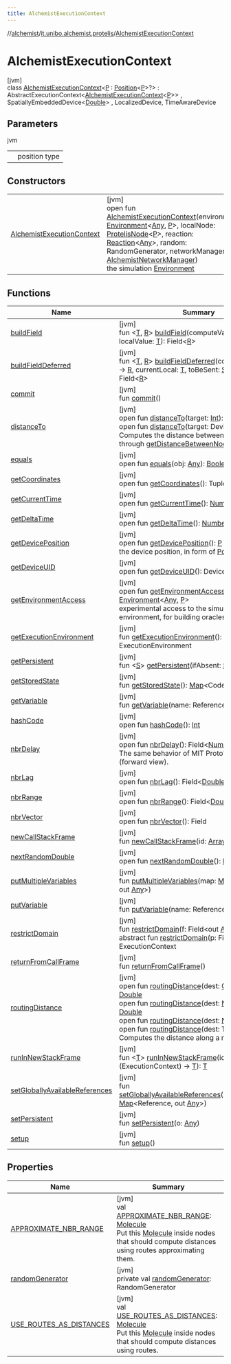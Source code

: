 ```yaml
---
title: AlchemistExecutionContext
---
```

//[alchemist](../../../index.html)/[it.unibo.alchemist.protelis](../index.html)/[AlchemistExecutionContext](index.html)



# AlchemistExecutionContext



[jvm]\
class [AlchemistExecutionContext](index.html)<[P](index.html) : [Position](../../it.unibo.alchemist.model.interfaces/-position/index.html)<[P](index.html)>?> : AbstractExecutionContext<[AlchemistExecutionContext](index.html)<[P](index.html)>> , SpatiallyEmbeddedDevice<[Double](https://docs.oracle.com/javase/8/docs/api/java/lang/Double.html)> , LocalizedDevice, TimeAwareDevice



## Parameters


jvm

| | |
|---|---|
| <P> | position type |



## Constructors


| | |
|---|---|
| [AlchemistExecutionContext](-alchemist-execution-context.html) | [jvm]<br>open fun [AlchemistExecutionContext](-alchemist-execution-context.html)(environment: [Environment](../../it.unibo.alchemist.model.interfaces/-environment/index.html)<[Any](https://kotlinlang.org/api/latest/jvm/stdlib/kotlin/-any/index.html), [P](index.html)>, localNode: [ProtelisNode](../../it.unibo.alchemist.model.implementations.nodes/-protelis-node/index.html)<[P](index.html)>, reaction: [Reaction](../../it.unibo.alchemist.model.interfaces/-reaction/index.html)<[Any](https://kotlinlang.org/api/latest/jvm/stdlib/kotlin/-any/index.html)>, random: RandomGenerator, networkManager: [AlchemistNetworkManager](../-alchemist-network-manager/index.html))<br>the simulation [Environment](../../it.unibo.alchemist.model.interfaces/-environment/index.html) |


## Functions


| Name | Summary |
|---|---|
| [buildField](index.html#1729644764%2FFunctions%2F-134779887) | [jvm]<br>fun <[T](index.html#1729644764%2FFunctions%2F-134779887), [R](index.html#1729644764%2FFunctions%2F-134779887)> [buildField](index.html#1729644764%2FFunctions%2F-134779887)(computeValue: ([T](../../it.unibo.alchemist.model.interfaces/-concentration/index.html)) -> [R](index.html#1729644764%2FFunctions%2F-134779887), localValue: [T](../../it.unibo.alchemist.model.interfaces/-concentration/index.html)): Field<[R](index.html#1729644764%2FFunctions%2F-134779887)> |
| [buildFieldDeferred](index.html#819827614%2FFunctions%2F-134779887) | [jvm]<br>fun <[T](index.html#819827614%2FFunctions%2F-134779887), [R](index.html#819827614%2FFunctions%2F-134779887)> [buildFieldDeferred](index.html#819827614%2FFunctions%2F-134779887)(computeValue: ([T](../../it.unibo.alchemist.model.interfaces/-concentration/index.html)) -> [R](index.html#1729644764%2FFunctions%2F-134779887), currentLocal: [T](../../it.unibo.alchemist.model.interfaces/-concentration/index.html), toBeSent: [Supplier](https://docs.oracle.com/javase/8/docs/api/java/util/function/Supplier.html)<[T](../../it.unibo.alchemist.model.interfaces/-concentration/index.html)>): Field<[R](index.html#1729644764%2FFunctions%2F-134779887)> |
| [commit](index.html#-1965213452%2FFunctions%2F-134779887) | [jvm]<br>fun [commit](index.html#-1965213452%2FFunctions%2F-134779887)() |
| [distanceTo](distance-to.html) | [jvm]<br>open fun [distanceTo](distance-to.html)(target: [Int](https://kotlinlang.org/api/latest/jvm/stdlib/kotlin/-int/index.html)): [Double](https://kotlinlang.org/api/latest/jvm/stdlib/kotlin/-double/index.html)<br>open fun [distanceTo](distance-to.html)(target: DeviceUID): [Double](https://kotlinlang.org/api/latest/jvm/stdlib/kotlin/-double/index.html)<br>Computes the distance between two nodes, through [getDistanceBetweenNodes](../../it.unibo.alchemist.model.interfaces/-environment/get-distance-between-nodes.html). |
| [equals](equals.html) | [jvm]<br>open fun [equals](equals.html)(obj: [Any](https://kotlinlang.org/api/latest/jvm/stdlib/kotlin/-any/index.html)): [Boolean](https://kotlinlang.org/api/latest/jvm/stdlib/kotlin/-boolean/index.html) |
| [getCoordinates](get-coordinates.html) | [jvm]<br>open fun [getCoordinates](get-coordinates.html)(): Tuple |
| [getCurrentTime](get-current-time.html) | [jvm]<br>open fun [getCurrentTime](get-current-time.html)(): [Number](https://docs.oracle.com/javase/8/docs/api/java/lang/Number.html) |
| [getDeltaTime](index.html#323610300%2FFunctions%2F-134779887) | [jvm]<br>open fun [getDeltaTime](index.html#323610300%2FFunctions%2F-134779887)(): [Number](https://docs.oracle.com/javase/8/docs/api/java/lang/Number.html) |
| [getDevicePosition](get-device-position.html) | [jvm]<br>open fun [getDevicePosition](get-device-position.html)(): [P](index.html)<br>the device position, in form of [Position](../../it.unibo.alchemist.model.interfaces/-position/index.html) |
| [getDeviceUID](get-device-u-i-d.html) | [jvm]<br>open fun [getDeviceUID](get-device-u-i-d.html)(): DeviceUID |
| [getEnvironmentAccess](get-environment-access.html) | [jvm]<br>open fun [getEnvironmentAccess](get-environment-access.html)(): [Environment](../../it.unibo.alchemist.model.interfaces/-environment/index.html)<[Any](https://kotlinlang.org/api/latest/jvm/stdlib/kotlin/-any/index.html), [P](index.html)><br>experimental access to the simulated environment, for building oracles |
| [getExecutionEnvironment](index.html#820522942%2FFunctions%2F-134779887) | [jvm]<br>fun [getExecutionEnvironment](index.html#820522942%2FFunctions%2F-134779887)(): ExecutionEnvironment |
| [getPersistent](index.html#1845817213%2FFunctions%2F-134779887) | [jvm]<br>fun <[S](index.html#1845817213%2FFunctions%2F-134779887)> [getPersistent](index.html#1845817213%2FFunctions%2F-134779887)(ifAbsent: [Supplier](https://docs.oracle.com/javase/8/docs/api/java/util/function/Supplier.html)<[S](index.html#1845817213%2FFunctions%2F-134779887)>): [S](index.html#1845817213%2FFunctions%2F-134779887) |
| [getStoredState](index.html#-2085107245%2FFunctions%2F-134779887) | [jvm]<br>fun [getStoredState](index.html#-2085107245%2FFunctions%2F-134779887)(): [Map](https://docs.oracle.com/javase/8/docs/api/java/util/Map.html)<CodePath, [Any](https://kotlinlang.org/api/latest/jvm/stdlib/kotlin/-any/index.html)> |
| [getVariable](index.html#357308502%2FFunctions%2F-134779887) | [jvm]<br>fun [getVariable](index.html#357308502%2FFunctions%2F-134779887)(name: Reference): [Any](https://kotlinlang.org/api/latest/jvm/stdlib/kotlin/-any/index.html) |
| [hashCode](hash-code.html) | [jvm]<br>open fun [hashCode](hash-code.html)(): [Int](https://kotlinlang.org/api/latest/jvm/stdlib/kotlin/-int/index.html) |
| [nbrDelay](nbr-delay.html) | [jvm]<br>open fun [nbrDelay](nbr-delay.html)(): Field<[Number](https://docs.oracle.com/javase/8/docs/api/java/lang/Number.html)><br>The same behavior of MIT Proto's nbrdelay (forward view). |
| [nbrLag](nbr-lag.html) | [jvm]<br>open fun [nbrLag](nbr-lag.html)(): Field<[Double](https://docs.oracle.com/javase/8/docs/api/java/lang/Double.html)> |
| [nbrRange](nbr-range.html) | [jvm]<br>open fun [nbrRange](nbr-range.html)(): Field<[Double](https://docs.oracle.com/javase/8/docs/api/java/lang/Double.html)> |
| [nbrVector](nbr-vector.html) | [jvm]<br>open fun [nbrVector](nbr-vector.html)(): Field<Tuple> |
| [newCallStackFrame](index.html#-1810580144%2FFunctions%2F-134779887) | [jvm]<br>fun [newCallStackFrame](index.html#-1810580144%2FFunctions%2F-134779887)(id: [Array](https://kotlinlang.org/api/latest/jvm/stdlib/kotlin/-array/index.html)<[Byte](https://kotlinlang.org/api/latest/jvm/stdlib/kotlin/-byte/index.html)>) |
| [nextRandomDouble](next-random-double.html) | [jvm]<br>open fun [nextRandomDouble](next-random-double.html)(): [Double](https://kotlinlang.org/api/latest/jvm/stdlib/kotlin/-double/index.html) |
| [putMultipleVariables](index.html#-1832710005%2FFunctions%2F-134779887) | [jvm]<br>fun [putMultipleVariables](index.html#-1832710005%2FFunctions%2F-134779887)(map: [Map](https://docs.oracle.com/javase/8/docs/api/java/util/Map.html)<Reference, out [Any](https://kotlinlang.org/api/latest/jvm/stdlib/kotlin/-any/index.html)>) |
| [putVariable](index.html#-2122810385%2FFunctions%2F-134779887) | [jvm]<br>fun [putVariable](index.html#-2122810385%2FFunctions%2F-134779887)(name: Reference, value: [Any](https://kotlinlang.org/api/latest/jvm/stdlib/kotlin/-any/index.html)) |
| [restrictDomain](index.html#-89206816%2FFunctions%2F-134779887) | [jvm]<br>fun [restrictDomain](index.html#-89206816%2FFunctions%2F-134779887)(f: Field<out [Any](https://kotlinlang.org/api/latest/jvm/stdlib/kotlin/-any/index.html)>): [S](index.html#1845817213%2FFunctions%2F-134779887)<br>abstract fun [restrictDomain](index.html#1459682554%2FFunctions%2F-134779887)(p: Field<out [Any](https://kotlinlang.org/api/latest/jvm/stdlib/kotlin/-any/index.html)>): ExecutionContext |
| [returnFromCallFrame](index.html#1240485818%2FFunctions%2F-134779887) | [jvm]<br>fun [returnFromCallFrame](index.html#1240485818%2FFunctions%2F-134779887)() |
| [routingDistance](routing-distance.html) | [jvm]<br>open fun [routingDistance](routing-distance.html)(dest: [GeoPosition](../../it.unibo.alchemist.model.interfaces/-geo-position/index.html)): [Double](https://kotlinlang.org/api/latest/jvm/stdlib/kotlin/-double/index.html)<br>open fun [routingDistance](routing-distance.html)(dest: [Node](../../it.unibo.alchemist.model.interfaces/-node/index.html)<[Any](https://kotlinlang.org/api/latest/jvm/stdlib/kotlin/-any/index.html)>): [Double](https://kotlinlang.org/api/latest/jvm/stdlib/kotlin/-double/index.html)<br>open fun [routingDistance](routing-distance.html)(dest: [Number](https://docs.oracle.com/javase/8/docs/api/java/lang/Number.html)): [Double](https://kotlinlang.org/api/latest/jvm/stdlib/kotlin/-double/index.html)<br>open fun [routingDistance](routing-distance.html)(dest: Tuple): [Double](https://kotlinlang.org/api/latest/jvm/stdlib/kotlin/-double/index.html)<br>Computes the distance along a map. |
| [runInNewStackFrame](index.html#-22757318%2FFunctions%2F-134779887) | [jvm]<br>fun <[T](index.html#-22757318%2FFunctions%2F-134779887)> [runInNewStackFrame](index.html#-22757318%2FFunctions%2F-134779887)(id: [Int](https://kotlinlang.org/api/latest/jvm/stdlib/kotlin/-int/index.html), operation: (ExecutionContext) -> [T](../../it.unibo.alchemist.model.interfaces/-concentration/index.html)): [T](../../it.unibo.alchemist.model.interfaces/-concentration/index.html) |
| [setGloballyAvailableReferences](index.html#-361806%2FFunctions%2F-134779887) | [jvm]<br>fun [setGloballyAvailableReferences](index.html#-361806%2FFunctions%2F-134779887)(knownFunctions: [Map](https://docs.oracle.com/javase/8/docs/api/java/util/Map.html)<Reference, out [Any](https://kotlinlang.org/api/latest/jvm/stdlib/kotlin/-any/index.html)>) |
| [setPersistent](index.html#415770115%2FFunctions%2F-134779887) | [jvm]<br>fun [setPersistent](index.html#415770115%2FFunctions%2F-134779887)(o: [Any](https://kotlinlang.org/api/latest/jvm/stdlib/kotlin/-any/index.html)) |
| [setup](index.html#-1430719598%2FFunctions%2F-134779887) | [jvm]<br>fun [setup](index.html#-1430719598%2FFunctions%2F-134779887)() |


## Properties


| Name | Summary |
|---|---|
| [APPROXIMATE_NBR_RANGE](-a-p-p-r-o-x-i-m-a-t-e_-n-b-r_-r-a-n-g-e.html) | [jvm]<br>val [APPROXIMATE_NBR_RANGE](-a-p-p-r-o-x-i-m-a-t-e_-n-b-r_-r-a-n-g-e.html): [Molecule](../../it.unibo.alchemist.model.interfaces/-molecule/index.html)<br>Put this [Molecule](../../it.unibo.alchemist.model.interfaces/-molecule/index.html) inside nodes that should compute distances using routes approximating them. |
| [randomGenerator](random-generator.html) | [jvm]<br>private val [randomGenerator](random-generator.html): RandomGenerator |
| [USE_ROUTES_AS_DISTANCES](-u-s-e_-r-o-u-t-e-s_-a-s_-d-i-s-t-a-n-c-e-s.html) | [jvm]<br>val [USE_ROUTES_AS_DISTANCES](-u-s-e_-r-o-u-t-e-s_-a-s_-d-i-s-t-a-n-c-e-s.html): [Molecule](../../it.unibo.alchemist.model.interfaces/-molecule/index.html)<br>Put this [Molecule](../../it.unibo.alchemist.model.interfaces/-molecule/index.html) inside nodes that should compute distances using routes. |

